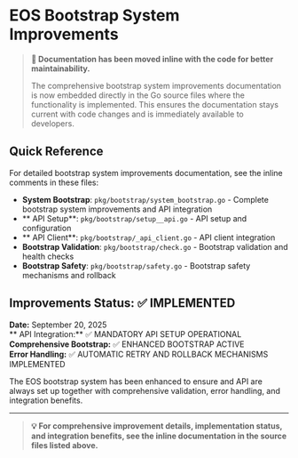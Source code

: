 # EOS Bootstrap System Improvements

> **📝 Documentation has been moved inline with the code for better maintainability.**
> 
> The comprehensive bootstrap system improvements documentation is now embedded directly in the Go source files where the functionality is implemented. This ensures the documentation stays current with code changes and is immediately available to developers.

## Quick Reference

For detailed bootstrap system improvements documentation, see the inline comments in these files:

- **System Bootstrap**: `pkg/bootstrap/system_bootstrap.go` - Complete bootstrap system improvements and  API integration
- ** API Setup**: `pkg/bootstrap/setup__api.go` -  API setup and configuration
- ** API Client**: `pkg/bootstrap/_api_client.go` -  API client integration
- **Bootstrap Validation**: `pkg/bootstrap/check.go` - Bootstrap validation and health checks
- **Bootstrap Safety**: `pkg/bootstrap/safety.go` - Bootstrap safety mechanisms and rollback

## Improvements Status: ✅ IMPLEMENTED

**Date:** September 20, 2025  
** API Integration:** ✅ MANDATORY  API SETUP OPERATIONAL  
**Comprehensive Bootstrap:** ✅ ENHANCED  BOOTSTRAP ACTIVE  
**Error Handling:** ✅ AUTOMATIC RETRY AND ROLLBACK MECHANISMS IMPLEMENTED

The EOS bootstrap system has been enhanced to ensure  and  API are always set up together with comprehensive validation, error handling, and integration benefits.

---

> **💡 For comprehensive improvement details, implementation status, and integration benefits, see the inline documentation in the source files listed above.**
